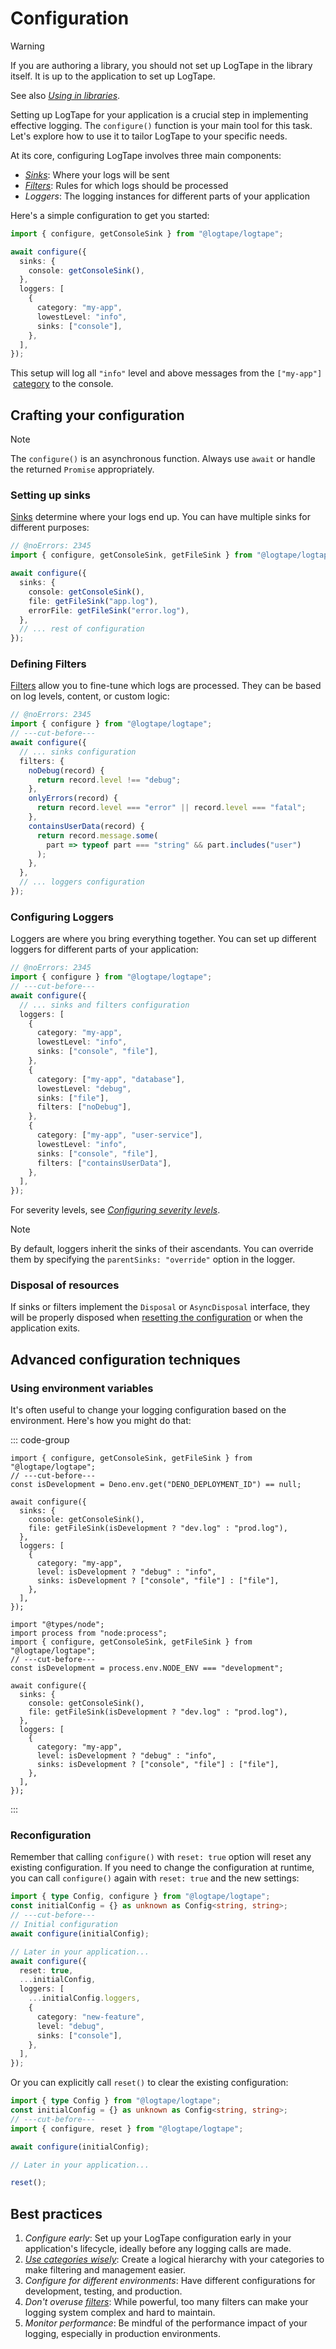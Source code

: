 Configuration
=============

> [!WARNING]
> If you are authoring a library, you should not set up LogTape in the library
> itself.  It is up to the application to set up LogTape.
>
> See also [*Using in libraries*](./library.md).

Setting up LogTape for your application is a crucial step in implementing
effective logging.  The `configure()` function is your main tool for this task.
Let's explore how to use it to tailor LogTape to your specific needs.

At its core, configuring LogTape involves three main components:

 -  [*Sinks*](./sinks.md): Where your logs will be sent
 -  [*Filters*](./filters.md): Rules for which logs should be processed
 -  *Loggers*: The logging instances for different parts of your application

Here's a simple configuration to get you started:

~~~~ typescript twoslash
import { configure, getConsoleSink } from "@logtape/logtape";

await configure({
  sinks: {
    console: getConsoleSink(),
  },
  loggers: [
    {
      category: "my-app",
      lowestLevel: "info",
      sinks: ["console"],
    },
  ],
});
~~~~

This setup will log all `"info"` level and above messages from the `["my-app"]`
&nbsp;[category](./categories.md) to the console.


Crafting your configuration
---------------------------

> [!NOTE]
> The `configure()` is an asynchronous function.  Always use `await` or handle
> the returned `Promise` appropriately.


### Setting up sinks

[Sinks](./sinks.md) determine where your logs end up. You can have multiple
sinks for different purposes:

~~~~ typescript twoslash
// @noErrors: 2345
import { configure, getConsoleSink, getFileSink } from "@logtape/logtape";

await configure({
  sinks: {
    console: getConsoleSink(),
    file: getFileSink("app.log"),
    errorFile: getFileSink("error.log"),
  },
  // ... rest of configuration
});
~~~~

### Defining Filters

[Filters](./filters.md) allow you to fine-tune which logs are processed. They
can be based on log levels, content, or custom logic:

~~~~ typescript twoslash
// @noErrors: 2345
import { configure } from "@logtape/logtape";
// ---cut-before---
await configure({
  // ... sinks configuration
  filters: {
    noDebug(record) {
      return record.level !== "debug";
    },
    onlyErrors(record) {
      return record.level === "error" || record.level === "fatal";
    },
    containsUserData(record) {
      return record.message.some(
        part => typeof part === "string" && part.includes("user")
      );
    },
  },
  // ... loggers configuration
});
~~~~

### Configuring Loggers

Loggers are where you bring everything together.  You can set up different
loggers for different parts of your application:

~~~~ typescript twoslash
// @noErrors: 2345
import { configure } from "@logtape/logtape";
// ---cut-before---
await configure({
  // ... sinks and filters configuration
  loggers: [
    {
      category: "my-app",
      lowestLevel: "info",
      sinks: ["console", "file"],
    },
    {
      category: ["my-app", "database"],
      lowestLevel: "debug",
      sinks: ["file"],
      filters: ["noDebug"],
    },
    {
      category: ["my-app", "user-service"],
      lowestLevel: "info",
      sinks: ["console", "file"],
      filters: ["containsUserData"],
    },
  ],
});
~~~~

For severity levels,
see [*Configuring severity levels*](./levels.md#configuring-severity-levels).

> [!NOTE]
> By default, loggers inherit the sinks of their ascendants.  You can override
> them by specifying the `parentSinks: "override"` option in the logger.

### Disposal of resources

If sinks or filters implement the `Disposal` or `AsyncDisposal` interface,
they will be properly disposed when
[resetting the configuration](#reconfiguration) or when the application exits.


Advanced configuration techniques
---------------------------------

### Using environment variables

It's often useful to change your logging configuration based on the environment.
Here's how you might do that:

::: code-group

~~~~ typescript{1,6,11-12} twoslash [Deno]
import { configure, getConsoleSink, getFileSink } from "@logtape/logtape";
// ---cut-before---
const isDevelopment = Deno.env.get("DENO_DEPLOYMENT_ID") == null;

await configure({
  sinks: {
    console: getConsoleSink(),
    file: getFileSink(isDevelopment ? "dev.log" : "prod.log"),
  },
  loggers: [
    {
      category: "my-app",
      level: isDevelopment ? "debug" : "info",
      sinks: isDevelopment ? ["console", "file"] : ["file"],
    },
  ],
});
~~~~

~~~~ typescript{1,6,11-12} twoslash [Node.js]
import "@types/node";
import process from "node:process";
import { configure, getConsoleSink, getFileSink } from "@logtape/logtape";
// ---cut-before---
const isDevelopment = process.env.NODE_ENV === "development";

await configure({
  sinks: {
    console: getConsoleSink(),
    file: getFileSink(isDevelopment ? "dev.log" : "prod.log"),
  },
  loggers: [
    {
      category: "my-app",
      level: isDevelopment ? "debug" : "info",
      sinks: isDevelopment ? ["console", "file"] : ["file"],
    },
  ],
});
~~~~

:::

### Reconfiguration

Remember that calling `configure()` with `reset: true` option will reset any
existing configuration.  If you need to change the configuration at runtime,
you can call `configure()` again with `reset: true` and the new settings:

~~~~ typescript twoslash
import { type Config, configure } from "@logtape/logtape";
const initialConfig = {} as unknown as Config<string, string>;
// ---cut-before---
// Initial configuration
await configure(initialConfig);

// Later in your application...
await configure({
  reset: true,
  ...initialConfig,
  loggers: [
    ...initialConfig.loggers,
    {
      category: "new-feature",
      level: "debug",
      sinks: ["console"],
    },
  ],
});
~~~~

Or you can explicitly call `reset()` to clear the existing configuration:

~~~~ typescript twoslash
import { type Config } from "@logtape/logtape";
const initialConfig = {} as unknown as Config<string, string>;
// ---cut-before---
import { configure, reset } from "@logtape/logtape";

await configure(initialConfig);

// Later in your application...

reset();
~~~~


Best practices
--------------

 1. *Configure early*: Set up your LogTape configuration early in your
    application's lifecycle, ideally before any logging calls are made.
 2. [*Use categories wisely*](./categories.md): Create a logical hierarchy with
    your categories to make filtering and management easier.
 3. *Configure for different environments*: Have different configurations for
    development, testing, and production.
 4. *Don't overuse [filters](./filters.md)*: While powerful, too many filters can
    make your logging system complex and hard to maintain.
 5. *Monitor performance*: Be mindful of the performance impact of your logging,
    especially in production environments.
